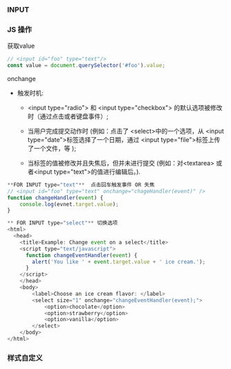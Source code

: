 ### INPUT

### JS 操作

获取value

```js
// <input id="foo" type="text"/>
const value = document.querySelector('#foo').value;
```

onchange

* 触发时机:

  * &lt;input type="radio"&gt; 和 &lt;input type="checkbox"&gt; 的默认选项被修改时（通过点击或者键盘事件）;
  * 当用户完成提交动作时 \(例如：点击了 &lt;select&gt;中的一个选项，从 &lt;input type="date"&gt;标签选择了一个日期，通过 &lt;input type="file"&gt;标签上传了一个文件，等 \);

  * 当标签的值被修改并且失焦后，但并未进行提交 \(例如：对&lt;textarea&gt; 或者&lt;input type="text"&gt;的值进行编辑后。\).

```js
**FOR INPUT type="text"**  点击回车触发事件 OR 失焦
// <input id="foo" type="text" onchange="chageHandler(event)" />
function changeHandler(event) {
    console.log(evnet.target.value);
}

** FOR INPUT type="select"** 切换选项
<html>
  <head>
    <title>Example: Change event on a select</title>
    <script type="text/javascript">
      function changeEventHandler(event) {
        alert('You like ' + event.target.value + ' ice cream.');
      }
    </script>
    </head>
    <body>
        <label>Choose an ice cream flavor: </label>
        <select size="1" onchange="changeEventHandler(event);">
            <option>chocolate</option>
            <option>strawberry</option>
            <option>vanilla</option>
        </select>
    </body>
</html>
```

### 样式自定义

### 



